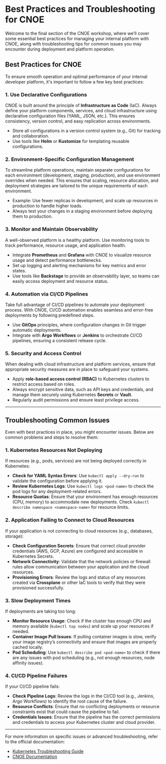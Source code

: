 # Best Practices and Troubleshooting for CNOE

Welcome to the final section of the CNOE workshop, where we’ll cover some essential best practices for managing your internal platform with CNOE, along with troubleshooting tips for common issues you may encounter during deployment and platform operation.

## Best Practices for CNOE

To ensure smooth operation and optimal performance of your internal developer platform, it's important to follow a few key best practices:

### 1. **Use Declarative Configurations**
CNOE is built around the principle of **Infrastructure as Code** (IaC). Always define your platform components, services, and cloud infrastructure using declarative configuration files (YAML, JSON, etc.). This ensures consistency, version control, and easy replication across environments.

- Store all configurations in a version control system (e.g., Git) for tracking and collaboration.
- Use tools like **Helm** or **Kustomize** for templating reusable configurations.

### 2. **Environment-Specific Configuration Management**
To streamline platform operations, maintain separate configurations for each environment (development, staging, production), and use environment overrides when needed. This ensures that scaling, resource allocation, and deployment strategies are tailored to the unique requirements of each environment.

- Example: Use fewer replicas in development, and scale up resources in production to handle higher loads.
- Always test your changes in a staging environment before deploying them to production.

### 3. **Monitor and Maintain Observability**
A well-observed platform is a healthy platform. Use monitoring tools to track performance, resource usage, and application health.

- Integrate **Prometheus** and **Grafana** with CNOE to visualize resource usage and detect performance bottlenecks.
- Set up logging and alerting mechanisms for key metrics and error states.
- Use tools like **Backstage** to provide an observability layer, so teams can easily access deployment and resource status.

### 4. **Automation via CI/CD Pipelines**
Take full advantage of CI/CD pipelines to automate your deployment process. With CNOE, CI/CD automation enables seamless and error-free deployments by following predefined steps.

- Use **GitOps** principles, where configuration changes in Git trigger automatic deployments.
- Integrate with **Argo Workflows** or **Jenkins** to orchestrate CI/CD pipelines, ensuring a consistent release cycle.

### 5. **Security and Access Control**
When dealing with cloud infrastructure and platform services, ensure that appropriate security measures are in place to safeguard your systems.

- Apply **role-based access control (RBAC)** to Kubernetes clusters to restrict access based on roles.
- Always encrypt sensitive data, such as API keys and credentials, and manage them securely using Kubernetes **Secrets** or **Vault**.
- Regularly audit permissions and ensure least privilege access.

---

## Troubleshooting Common Issues

Even with best practices in place, you might encounter issues. Below are common problems and steps to resolve them:

### 1. **Kubernetes Resources Not Deploying**
If resources (e.g., pods, services) are not being deployed correctly in Kubernetes:
- **Check for YAML Syntax Errors**: Use `kubectl apply --dry-run` to validate the configuration before applying it.
- **Review Kubernetes Logs**: Use `kubectl logs <pod-name>` to check the pod logs for any deployment-related errors.
- **Resource Quotas**: Ensure that your environment has enough resources (CPU, memory) to accommodate new deployments. Check `kubectl describe namespace <namespace-name>` for resource limits.

### 2. **Application Failing to Connect to Cloud Resources**
If your application is not connecting to cloud resources (e.g., databases, storage):
- **Check Configuration Secrets**: Ensure that correct cloud provider credentials (AWS, GCP, Azure) are configured and accessible in Kubernetes Secrets.
- **Network Connectivity**: Validate that the network policies or firewall rules allow communication between your application and the cloud resources.
- **Provisioning Errors**: Review the logs and status of any resources created via **Crossplane** or other IaC tools to verify that they were provisioned successfully.

### 3. **Slow Deployment Times**
If deployments are taking too long:
- **Monitor Resource Usage**: Check if the cluster has enough CPU and memory available (`kubectl top nodes`) and scale up your resources if needed.
- **Container Image Pull Issues**: If pulling container images is slow, verify your image registry’s connectivity and ensure that images are properly cached locally.
- **Pod Scheduling**: Use `kubectl describe pod <pod-name>` to check if there are any issues with pod scheduling (e.g., not enough resources, node affinity issues).

### 4. **CI/CD Pipeline Failures**
If your CI/CD pipeline fails:
- **Check Pipeline Logs**: Review the logs in the CI/CD tool (e.g., Jenkins, Argo Workflows) to identify the root cause of the failure.
- **Resource Conflicts**: Ensure that no conflicting deployments or resource constraints exist that could cause the pipeline to fail.
- **Credentials Issues**: Ensure that the pipeline has the correct permissions and credentials to access your Kubernetes cluster and cloud provider.

---

For more information on specific issues or advanced troubleshooting, refer to the official documentation:
- [Kubernetes Troubleshooting Guide](https://kubernetes.io/docs/tasks/debug/debug-application/)
- [CNOE Documentation](https://docs.cnoe.example.com)